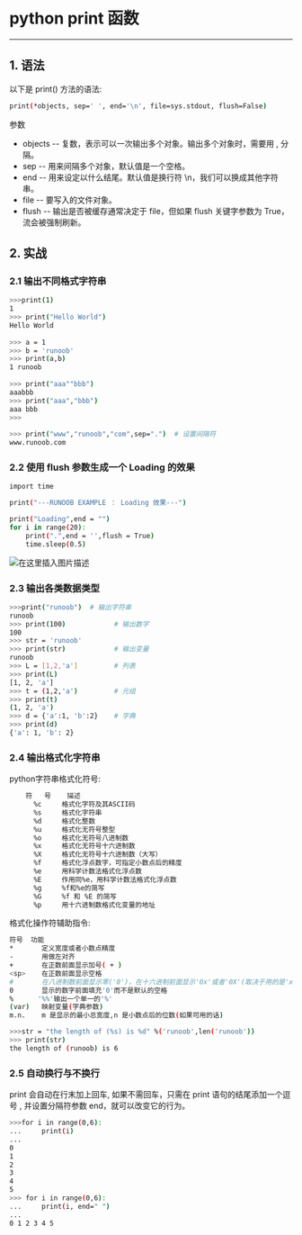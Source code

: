 #  python print 函数



----

## 1. 语法
以下是 print() 方法的语法:

```bash
print(*objects, sep=' ', end='\n', file=sys.stdout, flush=False)
```
参数

 - objects -- 复数，表示可以一次输出多个对象。输出多个对象时，需要用 , 分隔。
 - sep -- 用来间隔多个对象，默认值是一个空格。
 - end -- 用来设定以什么结尾。默认值是换行符 \n，我们可以换成其他字符串。
 - file -- 要写入的文件对象。
 - flush -- 输出是否被缓存通常决定于 file，但如果 flush 关键字参数为 True，流会被强制刷新。

## 2. 实战
### 2.1 输出不同格式字符串
```bash
>>>print(1)  
1  
>>> print("Hello World")  
Hello World  
 
>>> a = 1
>>> b = 'runoob'
>>> print(a,b)
1 runoob
 
>>> print("aaa""bbb")
aaabbb
>>> print("aaa","bbb")
aaa bbb
>>> 
 
>>> print("www","runoob","com",sep=".")  # 设置间隔符
www.runoob.com
```

### 2.2 使用 flush 参数生成一个 Loading 的效果

```bash
import time

print("---RUNOOB EXAMPLE ： Loading 效果---")

print("Loading",end = "")
for i in range(20):
    print(".",end = '',flush = True)
    time.sleep(0.5)
```
![在这里插入图片描述](https://img-blog.csdnimg.cn/20200518140606701.png)
### 2.3 输出各类数据类型

```bash
>>>print("runoob")  # 输出字符串
runoob 
>>> print(100)            # 输出数字
100
>>> str = 'runoob'
>>> print(str)            # 输出变量
runoob
>>> L = [1,2,'a']         # 列表 
>>> print(L)  
[1, 2, 'a']  
>>> t = (1,2,'a')         # 元组
>>> print(t)  
(1, 2, 'a')  
>>> d = {'a':1, 'b':2}    # 字典
>>> print(d)  
{'a': 1, 'b': 2}
```
### 2.4  输出格式化字符串
python字符串格式化符号:

```bash
    符   号	 描述
      %c	 格式化字符及其ASCII码
      %s	 格式化字符串
      %d	 格式化整数
      %u	 格式化无符号整型
      %o	 格式化无符号八进制数
      %x	 格式化无符号十六进制数
      %X	 格式化无符号十六进制数（大写）
      %f	 格式化浮点数字，可指定小数点后的精度
      %e	 用科学计数法格式化浮点数
      %E	 作用同%e，用科学计数法格式化浮点数
      %g	 %f和%e的简写
      %G	 %f 和 %E 的简写
      %p	 用十六进制数格式化变量的地址
```
格式化操作符辅助指令:

```bash
符号	功能
*	    定义宽度或者小数点精度
-	    用做左对齐
+	    在正数前面显示加号( + )
<sp>	在正数前面显示空格
#	    在八进制数前面显示零('0')，在十六进制前面显示'0x'或者'0X'(取决于用的是'x'还是'X')
0	    显示的数字前面填充'0'而不是默认的空格
%	   '%%'输出一个单一的'%'
(var)	映射变量(字典参数)
m.n.	m 是显示的最小总宽度,n 是小数点后的位数(如果可用的话)
```

```bash
>>>str = "the length of (%s) is %d" %('runoob',len('runoob'))
>>> print(str)
the length of (runoob) is 6
```
### 2.5 自动换行与不换行
print 会自动在行末加上回车, 如果不需回车，只需在 print 语句的结尾添加一个逗号 , 并设置分隔符参数 end，就可以改变它的行为。

```bash
>>>for i in range(0,6):
...     print(i)
... 
0
1
2
3
4
5
>>> for i in range(0,6):
...     print(i, end=" ")
... 
0 1 2 3 4 5
```

